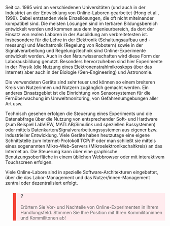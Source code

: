 Seit ca. 1995 wird an verschiedenen Universitäten (und auch in der Industrie) an der Entwicklung von Online-Laboren gearbeitet (Hong et al., 1999). Dabei entstanden viele Einzellösungen, die oft nicht miteinander kompatibel sind. Die meisten Lösungen sind im tertiären Bildungsbereich entwickelt worden und kommen aus dem Ingenieurbereich, da dort der Einsatz von realen Laboren in der Ausbildung am verbreitetesten ist. Insbesondere für die Lehre in der Elektronik (Schaltungsaufbau und -messung) und Mechatronik (Regelung von Robotern) sowie in der Signalverarbeitung und Regelungstechnik sind Online-Experimente entwickelt worden. Auch in den Naturwissenschaften wird diese Form der Laborausbildung genutzt. Besonders hervorzuheben sind hier Experimente in der Physik (die Nutzung eines Elektronenstrahlmikroskops über das Internet) aber auch in der Biologie (Gen-Engineering) und Astronomie.

Die verwendeten Geräte sind sehr teuer und können so einem breiteren Kreis von Nutzerinnen und Nutzern zugänglich gemacht werden. Ein anderes Einsatzgebiet ist die Einrichtung von Sensorsystemen für die Fernüberwachung im Umweltmonitoring, von Gefahrenumgebungen aller Art usw.

Technisch gesehen erfolgen die Steuerung eines Experiments und die Datenabfrage über die Nutzung von entsprechender Soft- und Hardware (zum Beispiel LabVIEW, MATLAB/Simulink und speziellen Bussystemen) oder mittels Datenkarten/Signalverarbeitungssystemen aus eigener bzw. industrieller Entwicklung. Viele Geräte haben heutzutage eine eigene Schnittstelle zum Internet-Protokoll TCP/IP oder man schließt sie mittels eines sogenannten Mikro-Web-Servers (Mikroelektronikschaltkreis) an das Internet an. Die Steuerung kann über eine graphische Benutzungsoberfläche in einem üblichen Webbrowser oder mit interaktivem Touchscreen erfolgen.

Viele Online-Labore sind in spezielle Software-Architekturen eingebettet, über die das Labor-Management und das Nutzer/innen-Management zentral oder dezentralisiert erfolgt.

<blockquote style="background: #FFEBEE; border-left: 10px solid #F44336">

### ?

Erörtern Sie Vor- und Nachteile von Online-Experimenten in Ihrem Handlungsfeld. Stimmen Sie Ihre Position mit Ihren Kommilitoninnen und Kommilitonen ab!

</blockquote>
